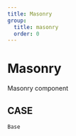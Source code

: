 ```yaml
---
title: Masonry
group:
  title: masonry
  order: 0
---
```


# Masonry
Masonry component

## CASE
<code src="./demo/index.tsx" description="In this masonry case, set the spacing to 16px, the minimum width of each card is 200px, and the number of cards that can be placed in each row is automatically calculated.">Base</code>
